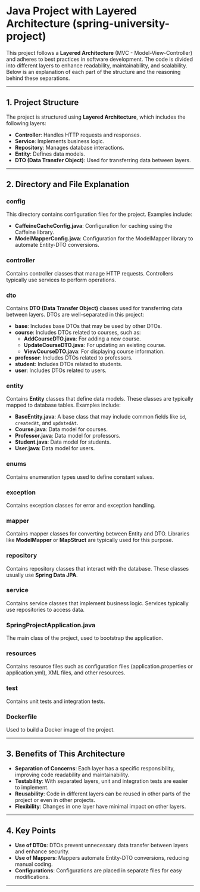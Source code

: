 
# Java Project with Layered Architecture (spring-university-project)

This project follows a **Layered Architecture** (MVC - Model-View-Controller) and adheres to best practices in software development. The code is divided into different layers to enhance readability, maintainability, and scalability. Below is an explanation of each part of the structure and the reasoning behind these separations.

---

## **1. Project Structure**
The project is structured using **Layered Architecture**, which includes the following layers:

- **Controller**: Handles HTTP requests and responses.
- **Service**: Implements business logic.
- **Repository**: Manages database interactions.
- **Entity**: Defines data models.
- **DTO (Data Transfer Object)**: Used for transferring data between layers.

---

## **2. Directory and File Explanation**

### **config**
This directory contains configuration files for the project. Examples include:
- **CaffeineCacheConfig.java**: Configuration for caching using the Caffeine library.
- **ModelMapperConfig.java**: Configuration for the ModelMapper library to automate Entity-DTO conversions.

### **controller**
Contains controller classes that manage HTTP requests. Controllers typically use services to perform operations.

### **dto**
Contains **DTO (Data Transfer Object)** classes used for transferring data between layers. DTOs are well-separated in this project:
- **base**: Includes base DTOs that may be used by other DTOs.
- **course**: Includes DTOs related to courses, such as:
  - **AddCourseDTO.java**: For adding a new course.
  - **UpdateCourseDTO.java**: For updating an existing course.
  - **ViewCourseDTO.java**: For displaying course information.
- **professor**: Includes DTOs related to professors.
- **student**: Includes DTOs related to students.
- **user**: Includes DTOs related to users.

### **entity**
Contains **Entity** classes that define data models. These classes are typically mapped to database tables. Examples include:
- **BaseEntity.java**: A base class that may include common fields like `id`, `createdAt`, and `updatedAt`.
- **Course.java**: Data model for courses.
- **Professor.java**: Data model for professors.
- **Student.java**: Data model for students.
- **User.java**: Data model for users.

### **enums**
Contains enumeration types used to define constant values.

### **exception**
Contains exception classes for error and exception handling.

### **mapper**
Contains mapper classes for converting between Entity and DTO. Libraries like **ModelMapper** or **MapStruct** are typically used for this purpose.

### **repository**
Contains repository classes that interact with the database. These classes usually use **Spring Data JPA**.

### **service**
Contains service classes that implement business logic. Services typically use repositories to access data.

### **SpringProjectApplication.java**
The main class of the project, used to bootstrap the application.

### **resources**
Contains resource files such as configuration files (application.properties or application.yml), XML files, and other resources.

### **test**
Contains unit tests and integration tests.

### **Dockerfile**
Used to build a Docker image of the project.

---

## **3. Benefits of This Architecture**
- **Separation of Concerns**: Each layer has a specific responsibility, improving code readability and maintainability.
- **Testability**: With separated layers, unit and integration tests are easier to implement.
- **Reusability**: Code in different layers can be reused in other parts of the project or even in other projects.
- **Flexibility**: Changes in one layer have minimal impact on other layers.

---

## **4. Key Points**
- **Use of DTOs**: DTOs prevent unnecessary data transfer between layers and enhance security.
- **Use of Mappers**: Mappers automate Entity-DTO conversions, reducing manual coding.
- **Configurations**: Configurations are placed in separate files for easy modifications.

---
